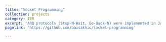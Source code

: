 ```yaml
---
title: "Socket Programming"
collection: projects
category: IEM
excerpt: 'ARQ protocols (Stop-N-Wait, Go-Back-N) were implemented in Java to transfer packets in a local network across multiple clients. Utilized multithreading to allow multiple clients to connect to the server. Further modified the protocols to allow uninterrupted chatting with various other sockets.'
pagelink: 'https://github.com/baisakhic/socket-programming'

---
```

